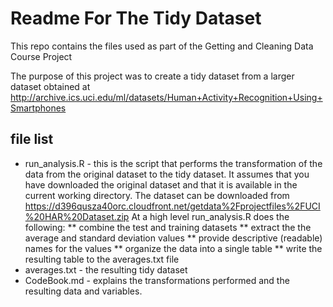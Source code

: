 # Readme For The Tidy Dataset

This repo contains the files used as part of the Getting and Cleaning Data Course Project 

The purpose of this project was to create a tidy dataset from a larger dataset obtained at http://archive.ics.uci.edu/ml/datasets/Human+Activity+Recognition+Using+Smartphones

## file list

* run_analysis.R - this is the script that performs the transformation of the data from the original dataset to the tidy dataset. It assumes that you have downloaded the original dataset and that it is available in the current working directory. The dataset can be downloaded from https://d396qusza40orc.cloudfront.net/getdata%2Fprojectfiles%2FUCI%20HAR%20Dataset.zip At a high level run_analysis.R does the following:
** combine the test and training datasets
** extract the the average and standard deviation values
** provide descriptive (readable) names for the values
** organize the data into a single table
** write the resulting table to the averages.txt file
* averages.txt - the resulting tidy dataset
* CodeBook.md - explains the transformations performed and the resulting data and variables.


